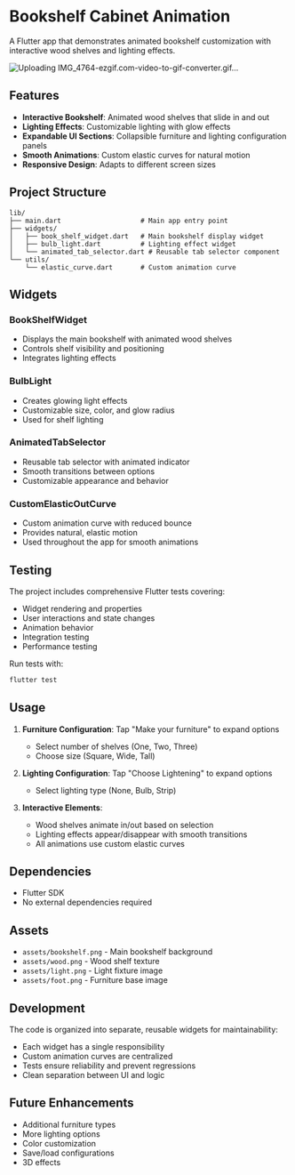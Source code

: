 # Bookshelf Cabinet Animation

A Flutter app that demonstrates animated bookshelf customization with interactive wood shelves and lighting effects.

![Uploading IMG_4764-ezgif.com-video-to-gif-converter.gif…]()

## Features

- **Interactive Bookshelf**: Animated wood shelves that slide in and out
- **Lighting Effects**: Customizable lighting with glow effects
- **Expandable UI Sections**: Collapsible furniture and lighting configuration panels
- **Smooth Animations**: Custom elastic curves for natural motion
- **Responsive Design**: Adapts to different screen sizes

## Project Structure

```
lib/
├── main.dart                    # Main app entry point
├── widgets/
│   ├── book_shelf_widget.dart   # Main bookshelf display widget
│   ├── bulb_light.dart          # Lighting effect widget
│   └── animated_tab_selector.dart # Reusable tab selector component
└── utils/
    └── elastic_curve.dart       # Custom animation curve
```

## Widgets

### BookShelfWidget
- Displays the main bookshelf with animated wood shelves
- Controls shelf visibility and positioning
- Integrates lighting effects

### BulbLight
- Creates glowing light effects
- Customizable size, color, and glow radius
- Used for shelf lighting

### AnimatedTabSelector
- Reusable tab selector with animated indicator
- Smooth transitions between options
- Customizable appearance and behavior

### CustomElasticOutCurve
- Custom animation curve with reduced bounce
- Provides natural, elastic motion
- Used throughout the app for smooth animations

## Testing

The project includes comprehensive Flutter tests covering:

- Widget rendering and properties
- User interactions and state changes
- Animation behavior
- Integration testing
- Performance testing

Run tests with:
```bash
flutter test
```

## Usage

1. **Furniture Configuration**: Tap "Make your furniture" to expand options
   - Select number of shelves (One, Two, Three)
   - Choose size (Square, Wide, Tall)

2. **Lighting Configuration**: Tap "Choose Lightening" to expand options
   - Select lighting type (None, Bulb, Strip)

3. **Interactive Elements**: 
   - Wood shelves animate in/out based on selection
   - Lighting effects appear/disappear with smooth transitions
   - All animations use custom elastic curves

## Dependencies

- Flutter SDK
- No external dependencies required

## Assets

- `assets/bookshelf.png` - Main bookshelf background
- `assets/wood.png` - Wood shelf texture
- `assets/light.png` - Light fixture image
- `assets/foot.png` - Furniture base image

## Development

The code is organized into separate, reusable widgets for maintainability:

- Each widget has a single responsibility
- Custom animation curves are centralized
- Tests ensure reliability and prevent regressions
- Clean separation between UI and logic

## Future Enhancements

- Additional furniture types
- More lighting options
- Color customization
- Save/load configurations
- 3D effects

